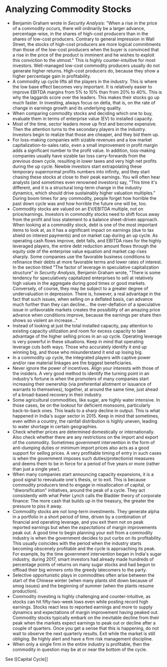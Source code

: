 # Analyzing Commodity Stocks

- Benjamin Graham wrote in *Security Analysis*: "When a rise in the price of a commodity occurs, there will ordinarily be a larger advance, percentage-wise, in the shares of high-cost producers than in the shares of low-cost producers. Contrary to general impression in Wall Street, the stocks of high-cost producers are more logical commitments than those of the low-cost producers when the buyer is convinced that a rise in the price of the product is imminent and he wishes to exploit this conviction to the utmost." This is highly counter-intuitive for most investors. Well-managed low-cost commodity producers usually do not generate higher returns. High-cost producers do, because they show a higher percentage gain in profitability.
- A commodity up cycle lifts all the players in the industry. This is where the low base effect becomes very important. It is relatively easier to improve EBITDA margins from 5% to 10% than from 20% to 40%. This is why the laggards score over the leaders. This makes their stocks go up much faster. In investing, always focus on delta, that is, on the rate of change in earnings growth and its underlying quality.
- When comparing commodity stocks and deciding which one to buy, evaluate them in terms of enterprise value (EV) to installed capacity.
- Most of the time, sector leaders move up first and become expensive. Then the attention turns to the secondary players in the industry. Investors begin to realize that those are cheaper, and they bid them up.
- For loss-making companies with sizable revenues and a low market capitalization-to-sales ratio, even a small improvement in profit margin adds a significant number to the profit value. In addition, loss-making companies usually have sizable tax loss carry-forwards from the previous down cycle, resulting in lower taxes and very high net profits during the up cycle. Newbie investors start extrapolating these temporary supernormal profits numbers into infinity, and they start chasing these stocks at close to their peak earnings. You will often hear analysts (and sometimes even renowned investors) say, "This time it's different, and it is a structural long-term change in the industry dynamics, which should drive sustainably higher valuation multiples." During boom times for any commodity, people forget how horrible the past down cycle was and how horrible the future one will be, too.
- Commodity stocks are valued on an EV/EBITDA multiple, not on price/earnings. Investors in commodity stocks need to shift focus away from the profit and loss statement to a balance sheet-driven approach. When looking at a commodity stock, debt is one of the most important items to look at, as it has a significant impact on earnings (due to tax shield on interest payments) and on market cap during an up cycle. As operating cash flows improve, debt falls, and EBITDA rises for the highly leveraged players, the entire debt reduction amount flows through the equity side of the enterprise value equation and market cap rises sharply. Some companies use the favorable business conditions to refinance their debts at more favorable terms and lower rates of interest. In the section titled "The factor of leverage in speculative capitalization structure" in *Security Analysis*,  Benjamin Graham wrote, "There is some tendency for speculatively capitalized enterprises to sell at relatively high values in the aggregate during good times or good markets. Conversely, of course, they may be subject to a greater degree of undervaluation in depression. There is, however, a real advantage in the fact that such issues, when selling on a deflated basis, can advance much further than they can decline... the over-deflation of a speculative issue in unfavorable markets creates the possibility of an amazing price advance when conditions improve, because the earnings per share then shows so violent an increase..."
- Instead of looking at just the total installed capacity, pay attention to existing capacity utilization and room for excess capacity to take advantage of the higher selling prices in an up cycle. Operating leverage is very powerful in these situations. Keep in mind that operating leverage cuts both ways. Those who accurately identify it end up winning big, and those who misunderstand it end up losing big.
- In a commodity up cycle, the integrated players with captive power and/or raw material linkages are the biggest beneficiaries. 
- Never ignore the power of incentives. Align your interests with those of the insiders. A very good method to identify the turning point in an industry's fortune is when the promoters of many companies start increasing their ownership (via preferential allotment or issuance of warrants to themselves), together, at around the same time, just ahead of a broad-based recovery in their industry.
- Some agricultural commodities, like sugar, are highly water intensive. In those cases, be on the lookout for deficient monsoons, particularly back-to-back ones. This leads to a sharp decline in output. This is what happened in India's sugar sector in 2015. Keep in mind that sometimes, even within a country, the rainfall distribution is highly uneven, leading to water shortage in certain geographies.
- Check whether prices are determined domestically or internationally. Also check whether there are any restrictions on the import and export of the commodity. Sometimes government intervention in the form of anti-dumping duties or minimum import prices also acts as a good support for selling prices. A very profitable timing of entry in such cases is when the government imposes such duties/protectionist measures and deems them to be in force for a period of five years or more (rather than just a single year).
- When many companies start announcing capacity expansions, it is a good signal to reevaluate one's thesis, or to exit. This is because commodity producers tend to engage in misallocation of capital, or "diworsification" initiatives, around the peak of a cycle. They act consistently with what Peter Lynch calls the Bladder theory of corporate finance: The more cash that builds up in the treasury, the greater the pressure to piss it away.
- Commodity stocks are not long-term investments. They generate alpha in a portfolio in a short period of time, driven by a combination of financial and operating leverage, and you exit them not on peak reported earnings but when the *expectations* of margin improvements peak out. A good time to begin planning your exit from a commodity industry is when the government decides to put curbs on its profitability. This usually coincides with the period when the industry starts becoming obscenely profitable and the cycle  is approaching its peak. For example, by the time government intervention began in India's sugar industry, during 2017, smart investors had already made hundreds of percentage points of returns on many sugar stocks and had begun to offload their big winners onto the greedy latecomers to the party.
- Selective opportunistic plays in commodities often arise between the start of the Chinese winter (when many plants shit down because of smog issues) and the beginning of summer (when the plants resume production).
- Commodity investing is highly challenging and counter-intuitive, as stocks can hit fifty-two-week lows even while posting record high earnings. Stocks react less to reported earnings and more to supply dynamics and expectations of margin improvement having peaked out. Commodity stocks typically embark on the inevitable decline from their peak when the markets expect earnings to peak out or decline after a couple of quarters. Once you get a sense that this is happening, do not wait to observe the next quarterly results. Exit while the market is still obliging. Be highly alert and have a firm risk management discipline.
- When only a single firm in the entire industry is profitable, then the commodity in question may be at or near the bottom of the cycle.




See [[Capital Cycle]]